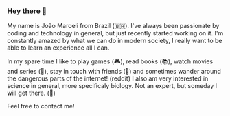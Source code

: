 ### Hey there 👋

My name is João Maroeli from Brazil (:brazil:). I've always been passionate by coding and technology in general, but just recently started working on it. I'm constantly amazed by what we can do in modern society, I really want to be able to learn an experience all I can.

In my spare time I like to play games (:video_game:), read books (:books:), watch movies and series (:movie_camera:), stay in touch with friends (:fallen_leaf:) and sometimes wander around the dangerous parts of the internet! (reddit) 
I also am very interested in science in general, more specificaly biology. Not an expert, but someday I will get there. (:microscope:)

Feel free to contact me!

<!--
**JohnMaroe/JohnMaroe** is a ✨ _special_ ✨ repository because its `README.md` (this file) appears on your GitHub profile.

Here are some ideas to get you started:

- 🔭 I’m currently working on ...
- 🌱 I’m currently learning ...
- 👯 I’m looking to collaborate on ...
- 🤔 I’m looking for help with ...
- 💬 Ask me about ...
- 📫 How to reach me: ...
- 😄 Pronouns: ...
- ⚡ Fun fact: ...
-->
